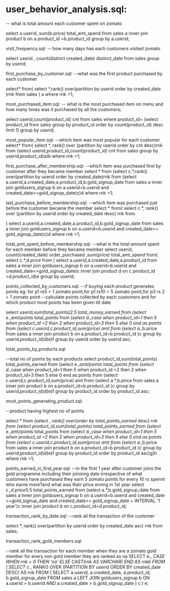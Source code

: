 <h1>user_behavior_analysis.sql:</h1>
-- what is total amount each customer spent on zomato

select a.userid, sum(b.price) total_amt_spend from sales a inner join product b on 
a.product_id =b.product_id
group by a.userid;

visit_frequency.sql:
-- how many days has each customers visited zomato

select userid , count(distinct created_date) distinct_date from sales group by userid;

first_purchase_by_customer.sql:
--what was the first product purchased by each customer

select* from(
select *,rank() over(partition by userid  order by created_date  )rnk from sales
) a where rnk =1;

most_purchased_item.sql:
-- what is the most purchased item on menu and how many times was it purchased by all the customers;

select userid,count(product_id) cnt  from sales where product_id=
(select product_id  from sales group by product_id order by count(product_id) desc limit 1) group by userid;


most_popular_item.sql:
--which item was most popular for each customer
select* from(
select *, rank() over (partition by userid order by cnt desc)rnk from
(select userid,product_id,count(product_id) cnt from sales group by userid,product_id)a)b
where rnk =1;

first_purchase_after_membership.sql:
--which item was purchased first by customer after they became member
select * from
(select c.*,rank() over(partition by userid order by created_date)rnk from
(select a.userid,a.created_date,a.product_id,b.gold_signup_date from sales a inner join goldusers_signup b on a.userid=b.userid and created_date>=gold_signup_date)c)d where rnk =1;

last_purchase_before_membership.sql:
--which item was purchased just before the customer became the member
select * from(
select c.*, rank() over (partition by userid order by created_date desc) rnk from

(
select a.userid,a.created_date,a.product_id,b.gold_signup_date from sales a inner join goldusers_signup b on a.userid=b.userid and created_date<= gold_signup_date)c)d
where rnk =1;

total_amt_spent_before_membership.sql:
--what is the total amount spent for each member before they became member
select userid, count(created_date) order_purchased ,sum(price) total_amt_spend from(
select c.*,d.price from
(
select a.userid,a.created_date,a.product_id from sales a inner join goldusers_signup b on a.userid=b.userid and created_date<=gold_signup_date)c inner join product d on c.product_id =d.product_id)e
group by userid;







points_collected_by_customers.sql:
--if buying each product generates points eg: for p1 rs5 = 1 zomato point,for p1 rs10 = 5 zomato point,for p3 rs 2 = 1 zomato point
--calculate points collected by each customers and for which product most points has been given till date

select userid,sum(total_points)*2.5 total_money_earned from
(select e.*,amt/points total_points from
(select d.*,case when product_id=1 then 5 when product_id =2 then 2 when product_id=3 then 5 else 0 end as points from
(select c.userid,c.product_id,sum(price) amt from
(select a.*,b.price from sales a inner join product b on a.product_id=b.product_id )c
group by userid,product_id)d)e)f  group by userid order by userid asc;

total_points_by_products.sql:

--total no of points by each products
select product_id,sum(total_points) total_points_earned from
(select e.*,amt/points total_points from
(select d.*,case when product_id=1 then 5 when product_id =2 then 2 when product_id=3 then 5 else 0 end as points from
(select c.userid,c.product_id,sum(price) amt from
(select a.*,b.price from sales a inner join product b on a.product_id=b.product_id )c
group by userid,product_id)d)e)f  group by product_id order by product_id asc;








most_points_generating_product.sql:

--product having highest no of points

select * from
(select *, rank() over(order by total_points_earned desc) rnk from
(select product_id,sum(total_points) total_points_earned from
(select e.*,amt/points total_points from
(select d.*,case when product_id=1 then 5 when product_id =2 then 2 when product_id=3 then 5 else 0 end as points from
(select c.userid,c.product_id,sum(price) amt from
(select a.*,b.price from sales a inner join product b on a.product_id=b.product_id )c
group by userid,product_id)d)e)f  group by product_id order by product_id asc)g)h where rnk =1;

points_earned_in_first_year.sql:
--in the first 1 year after customer joins the gold programme including their joininng date irrespective of what customers have purchased they earn 5 zomato points for every 10 rs spennt who earne more?and what was their price erning in 1st year
select c.*,d.price*0.5 total_points_earned from
(select a.*,b.gold_signup_date from sales a inner join goldusers_signup b on a.userid=b.userid and created_date >=gold_signup_date and created_date<= gold_signup_date + INTERVAL '1 year')c
inner join product d on c.product_id=d.product_id;


transaction_rank_by_date.sql:
--rank all the transaction of the customer

select *, rank() over(partition by userid order by created_date asc) rnk from sales;





transaction_rank_gold_members.sql:

--rank all the transaction for each member when they are a zomato gold member for every non gold member they are ranked as na
SELECT
e.*,
CASE WHEN rnk = 0 THEN 'na' ELSE CAST(rnk AS VARCHAR) END AS rnkk
FROM (
SELECT
c.*,
RANK() OVER (PARTITION BY userid ORDER BY created_date DESC) AS rnk
FROM (
SELECT
a.userid,
a.created_date,
a.product_id,
b.gold_signup_date
FROM
sales a
LEFT JOIN goldusers_signup b ON a.userid = b.userid AND a.created_date > b.gold_signup_date
) c
) e;

